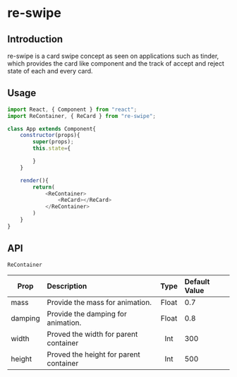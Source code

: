 # re-swipe

## Introduction

re-swipe is a card swipe concept as seen on applications such as tinder, which provides the card like component
and the track of accept and reject state of each and every card.

## Usage

```js
import React, { Component } from "react";
import ReContainer, { ReCard } from "re-swipe";

class App extends Component{
    constructor(props){
        super(props);
        this.state={

        }
    }

    render(){
        return(
            <ReContainer>
                <ReCard></ReCard>
            </ReContainer>
        )
    }
}

```

## API

`ReContainer`

| Prop          | Description   | Type  | Default Value |
| ------------- |:-------------|:-----:|:-----|
| mass          | Provide the mass for animation.        | Float | 0.7 |
| damping       | Provide the damping for animation.     | Float | 0.8 |
| width         | Proved the width for parent container  | Int   | 300 |
| height        | Proved the height for parent container | Int   | 500 |
